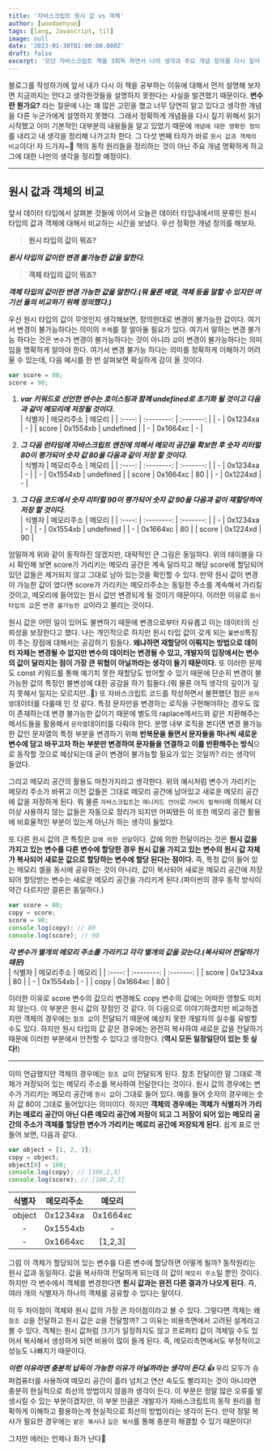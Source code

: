 ```yaml
---
title: '자바스크립트 원시 값 vs 객체'
author: [woodaehyun]
tags: [lang, Javascript, til]
image: null
date: '2023-01-30T01:00:00.000Z'
draft: false
excerpt: '모던 자바스크립트 책을 3회독 하면서 나의 생각과 주요 개념 정의를 다시 짚어 보려한다. 원시 값과 객체의 비교에 대해 다시 공부하고 정의를 명확하게 하고 생각을 정리하기 위한 시간을 보냈다.'
---
```


블로그를 작성하기에 앞서 내가 다시 이 책을 공부하는 이유에 대해서 먼저 설명해 보자면 지금까지는 안다고 생각한것들을 설명하지 못한다는 사실을 발견했기 때문이다. **변수란 뭔가요?** 라는 질문에 나는 꽤 많은 고민을 했고 너무 당연히 알고 있다고 생각한 개념을 다른 누군가에게 설명하지 못했다. 그래서 정확하게 개념들을 다시 짚기 위해서 읽기 시작했고 이미 기본적인 대부분의 내용들을 알고 있었기 때문에 `개념에 대한 명확한 정의`를 내리고 내 생각을 정리해 나가고자 한다. 그 다섯 번째 타자가 바로 `원시 값과 객체의 비교`이다! 자 드가자~🎉 책의 동작 원리들을 정리하는 것이 아닌 주요 개념 명확하게 하고 그에 대한 나만의 생각을 정리할 예정이다.

---

## 원시 값과 객체의 비교

앞서 데이터 타입에서 살펴본 것들에 이어서 오늘은 데이터 타입내에서의 분류인 원시 타입의 값과 객체에 대해서 비교하는 시간을 보냈다. 우선 정확한 개념 정의를 해보자.

> **원시 타입의 값이 뭐죠?**

**_원시 타입의 값이란 변경 불가능한 값을 말한다._**

> **객체 타입의 값이 뭐죠?**

**_객체 타입의 값이란 변경 가능한 값을 말한다.(뭐 물론 배열, 객체 등을 말할 수 있지만 여기선 둘의 비교하기 위해 정의했다.)_**

우선 원시 타입의 값이 무엇인지 생각해보면, 정의한대로 변경이 불가능한 값이다. 여기서 변경이 불가능하다는 의미의 `주체`를 잘 알아둘 필요가 있다. 여기서 말하는 변경 불가능 하다는 것은 `변수`가 변경이 불가능하다는 것이 아니라 `값`이 변경이 불가능하다는 의미임을 명확하게 알아야 한다. 여기서 변경 불가능 하다는 의미를 정확하게 이해하기 어려울 수 있는데, 다음 예시를 한 번 살펴보면 확실하게 감이 올 것이다.

```javascript
var score = 80;
score = 90;
```

1. **_var 키워드로 선언한 변수는 호이스팅과 함께 undefined로 초기화 될 것이고 다음과 같이 메모리에 저장될 것이다._**<br/>
   | 식별자 | 메모리주소 | 메모리 |
   | :----: | :--------: | :-------: |
   | - | 0x1234xa | - |
   | score | 0x1554xb | undefined |
   | - | 0x1664xc | - |

2. **_그 다음 런타임에 자바스크립트 엔진에 의해서 메모리 공간을 확보한 후 숫자 리터럴 80이 평가되어 숫자 값 80을 다음과 같이 저장 할 것이다._**<br/>
   | 식별자 | 메모리주소 | 메모리 |
   | :----: | :--------: | :-------: |
   | - | 0x1234xa | - |
   | - | 0x1554xb | undefined |
   | score | 0x1664xc | 80 |
   | - | 0x1224xd | - |

3. **_그 다음 코드에서 숫자 리터럴 90이 평가되어 숫자 값 90을 다음과 같이 재할당하여 저장 할 것이다._**<br/>
   | 식별자 | 메모리주소 | 메모리 |
   | :----: | :--------: | :-------: |
   | - | 0x1234xa | - |
   | - | 0x1554xb | undefined |
   | - | 0x1664xc | 80 |
   | score | 0x1224xd | 90 |

엄밀하게 위와 같이 동작하진 않겠지만, 대략적인 큰 그림은 동일하다. 위의 테이블을 다시 확인해 보면 score가 가리키는 메모리 공간은 계속 달라지고 해당 score에 할당되어 있던 값들은 제거되지 않고 그대로 남아 있는것을 확인할 수 있다. 만약 원시 값이 변경이 가능한 값이 었다면 score가 가리키는 메모리주소는 동일한 주소를 계속해서 가리킬 것이고, 메모리에 들어있는 원시 값만 변경되게 될 것이기 때문이다. 이러한 이유로 `원시 타입의 값`은 `변경 불가능한 값`이라고 불리는 것이다.

원시 값은 어떤 일이 있어도 불변하기 때문에 변경으로부터 자유롭고 이는 데이터의 신뢰성을 보장한다고 했다. 나는 개인적으로 하지만 원시 타입 값이 갖게 되는 `불변성`특징이 주는 장점에 대해서는 공감하기 힘들다. **왜냐하면 재할당이 이뤄지는 방법으로 데이터 자체는 변경될 수 없지만 변수의 데이터는 변경될 수 있고, 개발자의 입장에서는 변수의 값이 달라지는 점이 가장 큰 위협이 아닐까라는 생각이 들기 때문이다.** 또 이러한 문제도 const 키워드를 통해 예기치 못한 재할당도 방어할 수 있기 때문에 단순히 변경이 불가능한 값의 특징인 불변성에 대한 공감을 하기 힘들다.(뭐 물론 아직 생각의 깊이가 깊지 못해서 일지는 모르지만..🥲) 또 자바스크립트 코드를 작성하면서 불편했던 점은 `문자열`데이터를 다룰때 인 것 같다. 특정 문자만을 변경하는 로직을 구현해야하는 경우도 많이 존재하는데 변경 불가능한 값이기 때문에 별도의 raplace메서드와 같은 치환해주는 메서드들을 활용해서 `문자열`데이터를 다뤄야 한다. 분명 내부 로직을 본다면 변경 불가능한 값인 문자열의 특정 부분을 변경하기 위해 **반복문을 돌면서 문자들을 하나씩 새로운 변수에 담고 바꾸고자 하는 부분만 변경하여 문자들을 연결하고 이를 반환해주는 방식**으로 동작할 것으로 예상되는데 굳이 변경이 불가능할 필요가 있는 것일까? 라는 생각이 들었다.

그리고 메모리 공간의 활용도 마찬가지라고 생각한다. 위의 예시처럼 변수가 가리키는 메모리 주소가 바뀌고 이전 값들은 그대로 메모리 공간에 남아있고 새로운 메모리 공간에 값을 저장하게 된다. 뭐 물론 `자바스크립트`는 `매니지드 언어`로 `가비지 컬렉터`에 의해서 더 이상 사용하지 않는 값들은 자동으로 정리가 되지만 어찌됐든 이 또한 메모리 공간 활용에 비효율적인 부분이 있는게 아닌가 하는 생각이 들었다.

또 다른 원시 값의 큰 특징은 `값에 의한 전달`이다. 값에 의한 전달이라는 것은 **원시 값을 가지고 있는 변수를 다른 변수에 할당한 경우 원시 값을 가지고 있는 변수의 원시 값 자체가 복사되어 새로운 값으로 할당하는 변수에 할당 된다는 점이다.** 즉, 특정 값이 들어 있는 메모리 셀을 동시에 공유하는 것이 아니라, 값이 복사되어 새로운 메모리 공간에 저장되어 할당받는 변수는 새로운 메모리 공간을 가리키게 된다.(파이썬의 경우 동작 방식이 약간 다르지만 결론은 동일하다.)

```javascript
var score = 80;
copy = score;
score = 90;
console.log(copy); // 80
console.log(score); // 90
```

**_각 변수가 별개의 메모리 주소를 가리키고 각각 별개의 값을 갖는다.(복사되어 전달하기 때문)_**<br/>
| 식별자 | 메모리주소 | 메모리 |
| :----: | :--------: | :-------: |
| score | 0x1234xa | 80 |
| - | 0x1554xb | - |
| copy | 0x1664xc | 80 |

이러한 이유로 score 변수의 값으리 변경해도 copy 변수의 값에는 어떠한 영향도 미치지 않는다. 이 부분은 원시 값의 장점인 것 같다. 이 다음으로 이야기하겠지만 비교하겠지만 객체의 경우에는 `참조 값`이 전달되기 때문에 예상치 못한 개발자의 실수를 유발할 수도 있다. 하지만 원시 타입의 값 같은 경우에는 완전히 복사하여 새로운 값을 전달하기 때문에 이러한 부분에서 안전할 수 있다고 생각한다. (**역시 모든 일장일단이 있는 듯 싶다!**)

---

이미 언급했지만 객체의 경우에는 `참조 값`이 전달되게 된다. 참조 전달이란 말 그대로 객체가 저장되어 있는 메모리 주소를 복사하여 전달한다는 것이다. 원시 값의 경우에는 변수가 가리키는 메모리 공간에 `원시 값`이 그대로 들어 있다. 예를 들어 숫자의 경우에는 숫자 값 80이 그대로 들어있다는 의미이다. 하지만 **객체의 경우에는 객체가 식별자가 가리키는 메로리 공간이 아닌 다른 메모리 공간에 저장이 되고 그 저장이 되어 있는 메모리 공간의 주소가 객체를 할당한 변수가 가리키는 메로리 공간에 저장되게 된다.** 쉽게 표로 만들어 보면, 다음과 같다.

```javascript
var object = [1, 2, 3];
copy = object;
object[0] = 100;
console.log(copy); // [100,2,3]
console.log(score); // [100,2,3]
```

| 식별자 | 메모리주소 |  메모리  |
| :----: | :--------: | :------: |
| object |  0x1234xa  | 0x1664xc |
|   -    |  0x1554xb  |    -     |
|   -    |  0x1664xc  | [1,2,3]  |

그럼 이 객체가 할당되어 있는 변수를 다른 변수에 할당하면 어떻게 될까? 동작원리는 원시 값과 동일하다. 값을 복사하여 전달하게 되는데 이 값이 `메모리 주소`일 뿐인 것이다. 하지만 각 변수에서 객체를 변경한다면 **원시 값과는 완전 다른 결과가 나오게 된다.** 즉, 여러 개의 식별자가 하나의 객체를 공유할 수 있다는 말이다.

이 두 차이점이 객체와 원시 값의 가장 큰 차이점이라고 볼 수 있다. 그렇다면 객체는 왜 `참조 값`을 전달하고 원시 값은 `값`을 전달할까? 그 이유는 비용측면에서 고려된 설계라고 볼 수 있다. 객체는 원시 값처럼 크기가 일정하지도 않고 프로퍼티 값이 객체일 수도 있어서 복사해서 생성하게 되면 비용이 많이 들게 된다. 즉, 메모리측면에서도 부정적이고 성능도 나빠지기 때문이다.

**_이런 이유라면 충분히 납득이 가능한 이유가 아닐까라는 생각이 든다.👍_** 우리 모두가 슈퍼컴퓨터를 사용하여 메모리 공간이 흘러 넘치고 연산 속도도 빨라지는 것이 아니라면 충분히 현실적으로 최선의 방법이지 않을까 생각이 든다. 이 부분은 정말 많은 오류를 발생시킬 수 있는 부분이겠지만, 이 부분 만큼은 개발자가 자바스크립트의 동작 원리를 정확하게 이해하고 활용하는게 현실적으로 최선의 방법이라는 생각이 든다. 만약 정말 복사가 필요한 경우에는 `얕은 복사`나 `깊은 복사`를 통해 충분히 해결할 수 있기 때문이다!

그치만 에러는 언제나 화가 난다🤯
